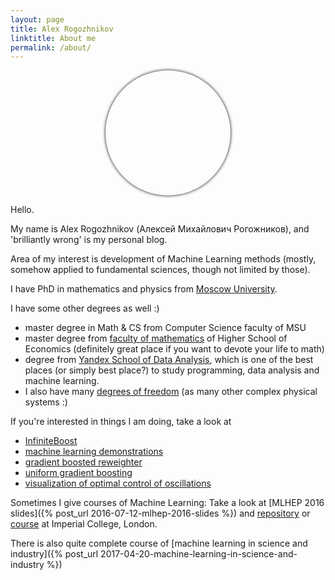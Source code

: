 ```yaml
---
layout: page
title: Alex Rogozhnikov
linktitle: About me
permalink: /about/
---
```


<center>
  <div style="width: 200px; height: 200px; border-radius: 100px; box-shadow: 0px 0px 5px 0 #000;
              background-position: center center;
              background-size: cover;
              background-image: url('/images/alex_rogozhnikov.jpeg');">
  </div>
</center>


Hello.

My name is Alex Rogozhnikov (Алексей Михайлович Рогожников), and 'brilliantly wrong' is my personal blog.

<!--I'm working at [Yandex](http://yandex.ru), involved in [CERN](http://cern.ch) projects. -->
Area of my interest is development of Machine Learning methods (mostly, somehow applied to fundamental sciences, though not limited by those). 

I have PhD in mathematics and physics from [Moscow University](http://www.msu.ru/en/).

I have some other degrees as well :)

* master degree in Math &amp; CS from Computer Science faculty of MSU
* master degree from [faculty of mathematics](http://math.hse.ru) of Higher School of Economics (definitely great place if you want to devote your life to math) 
* degree from [Yandex School of Data Analysis](http://yandexdataschool.com), 
  which is one of the best places (or simply best place?) to study programming, data analysis and machine learning.
* I also have many [degrees of freedom](https://en.wikipedia.org/wiki/Degrees_of_freedom_(mechanics)) (as many other complex physical systems :)     


If you're interested in things I am doing, take a look at

* [InfiniteBoost](https://github.com/arogozhnikov/infiniteboost) 
* [machine learning demonstrations](https://arogozhnikov.github.io/2016/04/28/demonstrations-for-ml-courses.html) 
* [gradient boosted reweighter](https://github.com/arogozhnikov/hep_ml/blob/master/notebooks/DemoReweighting.ipynb)
* [uniform gradient boosting](https://github.com/arogozhnikov/hep_ml/blob/master/notebooks/BoostingToUniformity.ipynb)
* [visualization of optimal control of oscillations](http://arogozhnikov.github.io/2015/12/19/optimal-control-of-oscillations.html) 

Sometimes I give courses of Machine Learning: 
Take a look at [MLHEP 2016 slides]({% post_url 2016-07-12-mlhep-2016-slides %}) and [repository](https://github.com/yandexdataschool/mlhep2016) 
or [course](https://github.com/yandexdataschool/MLatImperial2017) at Imperial College, London.

There is also quite complete course of 
[machine learning in science and industry]({% post_url 2017-04-20-machine-learning-in-science-and-industry %})
